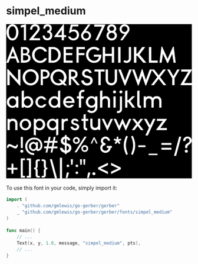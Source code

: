 # simpel_medium

![simpel_medium](simpel_medium.png)

To use this font in your code, simply import it:

```go
import (
	. "github.com/gmlewis/go-gerber/gerber"
	_ "github.com/gmlewis/go-gerber/gerber/fonts/simpel_medium"
)

func main() {
	// ...
	Text(x, y, 1.0, message, "simpel_medium", pts),
	// ...
}
```
